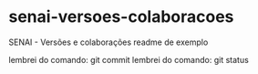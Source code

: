 # senai-versoes-colaboracoes
SENAI - Versões e colaborações 
readme de exemplo

lembrei do comando: git commit
lembrei do comando: git status

